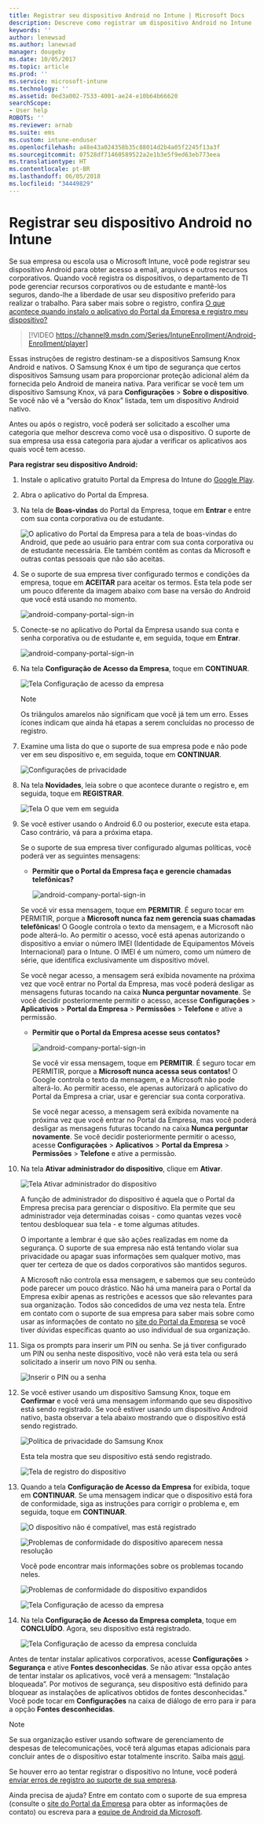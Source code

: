 ```yaml
---
title: Registrar seu dispositivo Android no Intune | Microsoft Docs
description: Descreve como registrar um dispositivo Android no Intune
keywords: ''
author: lenewsad
ms.author: lanewsad
manager: dougeby
ms.date: 10/05/2017
ms.topic: article
ms.prod: ''
ms.service: microsoft-intune
ms.technology: ''
ms.assetid: 0ed3a002-7533-4001-ae24-e10b64b66620
searchScope:
- User help
ROBOTS: ''
ms.reviewer: arnab
ms.suite: ems
ms.custom: intune-enduser
ms.openlocfilehash: a48e43a024358b35c88014d2b4a05f2245f13a3f
ms.sourcegitcommit: 07528df71460589522a2e1b3e5f9ed63eb773eea
ms.translationtype: HT
ms.contentlocale: pt-BR
ms.lasthandoff: 06/05/2018
ms.locfileid: "34449829"
---
```

# <a name="enroll-your-android-device-in-intune"></a>Registrar seu dispositivo Android no Intune

Se sua empresa ou escola usa o Microsoft Intune, você pode registrar seu dispositivo Android para obter acesso a email, arquivos e outros recursos corporativos. Quando você registra os dispositivos, o departamento de TI pode gerenciar recursos corporativos ou de estudante e mantê-los seguros, dando-lhe a liberdade de usar seu dispositivo preferido para realizar o trabalho. Para saber mais sobre o registro, confira [O que acontece quando instalo o aplicativo do Portal da Empresa e registro meu dispositivo?](what-happens-if-you-install-the-Company-Portal-app-and-enroll-your-device-in-intune-android.md)

> [!VIDEO https://channel9.msdn.com/Series/IntuneEnrollment/Android-Enrollment/player]

Essas instruções de registro destinam-se a dispositivos Samsung Knox Android e nativos. O Samsung Knox é um tipo de segurança que certos dispositivos Samsung usam para proporcionar proteção adicional além da fornecida pelo Android de maneira nativa. Para verificar se você tem um dispositivo Samsung Knox, vá para **Configurações** > **Sobre o dispositivo**. Se você não vê a “versão do Knox” listada, tem um dispositivo Android nativo.

Antes ou após o registro, você poderá ser solicitado a escolher uma categoria que melhor descreva como você usa o dispositivo. O suporte de sua empresa usa essa categoria para ajudar a verificar os aplicativos aos quais você tem acesso.

**Para registrar seu dispositivo Android:**

1. Instale o aplicativo gratuito Portal da Empresa do Intune do [Google Play](http://play.google.com/store/apps/details?id=com.microsoft.windowsintune.companyportal).

2. Abra o aplicativo do Portal da Empresa.

3. Na tela de **Boas-vindas** do Portal da Empresa, toque em **Entrar** e entre com sua conta corporativa ou de estudante.

   ![O aplicativo do Portal da Empresa para a tela de boas-vindas do Android, que pede ao usuário para entrar com sua conta corporativa ou de estudante necessária. Ele também contêm as contas da Microsoft e outras contas pessoais que não são aceitas.](./media/and-enroll-0-welcome-screen.png)   

4. Se o suporte de sua empresa tiver configurado termos e condições da empresa, toque em **ACEITAR** para aceitar os termos. Esta tela pode ser um pouco diferente da imagem abaixo com base na versão do Android que você está usando no momento.

   ![android-company-portal-sign-in](./media/and-enroll-3-accept-terms.png)

5. Conecte-se no aplicativo do Portal da Empresa usando sua conta e senha corporativa ou de estudante e, em seguida, toque em **Entrar**.

   ![android-company-portal-sign-in](./media/and-enroll-2-cp-sign-in.png)

6. Na tela **Configuração de Acesso da Empresa**, toque em **CONTINUAR**.

   ![Tela Configuração de acesso da empresa](/intune/media/android_cp_enroll_01_1709_new.png)

   > [!NOTE]
   > Os triângulos amarelos não significam que você já tem um erro. Esses ícones indicam que ainda há etapas a serem concluídas no processo de registro.

7. Examine uma lista do que o suporte de sua empresa pode e não pode ver em seu dispositivo e, em seguida, toque em **CONTINUAR**.

   ![Configurações de privacidade](/intune/media/android_cp_enroll_02_after_1710.png)

8. Na tela **Novidades**, leia sobre o que acontece durante o registro e, em seguida, toque em **REGISTRAR**.

   ![Tela O que vem em seguida](/intune/media/android_cp_enroll_03_after_1710.png)

9. Se você estiver usando o Android 6.0 ou posterior, execute esta etapa. Caso contrário, vá para a próxima etapa.

   Se o suporte de sua empresa tiver configurado algumas políticas, você poderá ver as seguintes mensagens:
   - **Permitir que o Portal da Empresa faça e gerencie chamadas telefônicas?**

     ![android-company-portal-sign-in](./media/and-enroll-3a-allow-phone-access.png)

   Se você vir essa mensagem, toque em **PERMITIR**. É seguro tocar em PERMITIR, porque a **Microsoft nunca faz nem gerencia suas chamadas telefônicas**! O Google controla o texto da mensagem, e a Microsoft não pode alterá-lo. Ao permitir o acesso, você está apenas autorizando o dispositivo a enviar o número IMEI (Identidade de Equipamentos Móveis Internacional) para o Intune. O IMEI é um número, como um número de série, que identifica exclusivamente um dispositivo móvel.

   Se você negar acesso, a mensagem será exibida novamente na próxima vez que você entrar no Portal da Empresa, mas você poderá desligar as mensagens futuras tocando na caixa **Nunca perguntar novamente**. Se você decidir posteriormente permitir o acesso, acesse **Configurações** &gt; **Aplicativos** &gt; **Portal da Empresa** &gt; **Permissões** &gt; **Telefone** e ative a permissão.

   - **Permitir que o Portal da Empresa acesse seus contatos?**

     ![android-company-portal-sign-in](./media/and-enroll-3b-allow-contacts-access.png)

     Se você vir essa mensagem, toque em **PERMITIR**. É seguro tocar em PERMITIR, porque a **Microsoft nunca acessa seus contatos!** O Google controla o texto da mensagem, e a Microsoft não pode alterá-lo. Ao permitir acesso, ele apenas autorizará o aplicativo do Portal da Empresa a criar, usar e gerenciar sua conta corporativa.

     Se você negar acesso, a mensagem será exibida novamente na próxima vez que você entrar no Portal da Empresa, mas você poderá desligar as mensagens futuras tocando na caixa **Nunca perguntar novamente**. Se você decidir posteriormente permitir o acesso, acesse **Configurações** &gt; **Aplicativos** &gt; **Portal da Empresa** &gt; **Permissões** &gt; **Telefone** e ative a permissão.

10. Na tela **Ativar administrador do dispositivo**, clique em **Ativar**.

    ![Tela Ativar administrador do dispositivo](./media/and-enroll-5-activate.png)

    A função de administrador do dispositivo é aquela que o Portal da Empresa precisa para gerenciar o dispositivo. Ela permite que seu administrador veja determinadas coisas - como quantas vezes você tentou desbloquear sua tela - e tome algumas atitudes.

    O importante a lembrar é que são ações realizadas em nome da segurança. O suporte de sua empresa não está tentando violar sua privacidade ou apagar suas informações sem qualquer motivo, mas quer ter certeza de que os dados corporativos são mantidos seguros.

    A Microsoft não controla essa mensagem, e sabemos que seu conteúdo pode parecer um pouco drástico. Não há uma maneira para o Portal da Empresa exibir apenas as restrições e acessos que são relevantes para sua organização. Todos são concedidos de uma vez nesta tela. Entre em contato com o suporte de sua empresa para saber mais sobre como usar as informações de contato no [site do Portal da Empresa](https://portal.manage.microsoft.com#HelpDeskDialog) se você tiver dúvidas específicas quanto ao uso individual de sua organização.

11. Siga os prompts para inserir um PIN ou senha. Se já tiver configurado um PIN ou senha neste dispositivo, você não verá esta tela ou será solicitado a inserir um novo PIN ou senha.

    ![Inserir o PIN ou a senha](./media/and-enroll-6-PIN-native.png)

12. Se você estiver usando um dispositivo Samsung Knox, toque em **Confirmar** e você verá uma mensagem informando que seu dispositivo está sendo registrado. Se você estiver usando um dispositivo Android nativo, basta observar a tela abaixo mostrando que o dispositivo está sendo registrado.

    ![Política de privacidade do Samsung Knox](./media/and-enroll-7-knox-privacy-policy.png)

    Esta tela mostra que seu dispositivo está sendo registrado.

    ![Tela de registro do dispositivo](./media/and-enroll-8-device-enrolling.png)

13. Quando a tela **Configuração de Acesso da Empresa** for exibida, toque em **CONTINUAR**. Se uma mensagem indicar que o dispositivo está fora de conformidade, siga as instruções para corrigir o problema e, em seguida, toque em **CONTINUAR**.

    ![O dispositivo não é compatível, mas está registrado](/intune/media/android_cp_enroll_05_post_1709.png)

    ![Problemas de conformidade do dispositivo aparecem nessa resolução](/intune/media/android_cp_enroll_03_post_1709.png)

    Você pode encontrar mais informações sobre os problemas tocando neles.

    ![Problemas de conformidade do dispositivo expandidos](/intune/media/android_cp_enroll_04_post_1709.png)

    ![Tela Configuração de acesso da empresa](./media/and-enroll-9d-comp-access-setup.png)  

14. Na tela **Configuração de Acesso da Empresa completa**, toque em **CONCLUÍDO**. Agora, seu dispositivo está registrado.

    ![Tela Configuração de acesso da empresa concluída](./media/and-enroll-10-comp-access-setup-complete.png)

Antes de tentar instalar aplicativos corporativos, acesse **Configurações** &gt; **Segurança** e ative **Fontes desconhecidas**. Se não ativar essa opção antes de tentar instalar os aplicativos, você verá a mensagem: “Instalação bloqueada”. Por motivos de segurança, seu dispositivo está definido para bloquear as instalações de aplicativos obtidos de fontes desconhecidas." Você pode tocar em **Configurações** na caixa de diálogo de erro para ir para a opção **Fontes desconhecidas**.

> [!Note]
> Se sua organização estiver usando software de gerenciamento de despesas de telecomunicações, você terá algumas etapas adicionais para concluir antes de o dispositivo estar totalmente inscrito. Saiba mais [aqui](enroll-your-device-with-telecom-expense-management-android.md).

Se houver erro ao tentar registrar o dispositivo no Intune, você poderá [enviar erros de registro ao suporte de sua empresa](send-enrollment-errors-to-your-it-admin-android.md).

Ainda precisa de ajuda? Entre em contato com o suporte de sua empresa (consulte o [site do Portal da Empresa](https://portal.manage.microsoft.com#HelpDeskDialog) para obter as informações de contato) ou escreva para a <a href="mailto:wintunedroidfbk@microsoft.com?subject=I'm having trouble with enrolling my Android device&body=Describe the issue you're experiencing here.">equipe de Android da Microsoft</a>.
